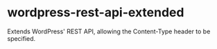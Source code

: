 # wordpress-rest-api-extended
Extends WordPress' REST API, allowing the Content-Type header to be specified.

